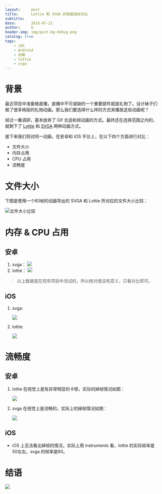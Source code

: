 ```yaml
---
layout:     post
title:      Lottie 和 SVGA 的性能指标对比
subtitle:   
date:       2018-07-21
author:     G
header-img: img/post-bg-debug.png
catalog: true
tags:
    - iOS
    - Android
    - 动画
    - lottie
    - svga
---
```


# 背景

最近项目中准备做直播，直播中不可或缺的一个重要部件就是礼物了。设计妹子们做了很多绚丽的礼物动画。那么我们要选择什么样的方式来播放这些动画呢？

经过一番调研，基本放弃了 Gif 合适和帧动画的方式。最终还在选择范围之内的，就剩下了 [Lottie](https://airbnb.design/lottie/) 和 [SVGA](http://svga.io/) 两种动画方式。

接下来我们将对同一动画，在安卓和 iOS 平台上，在以下四个方面进行对比：

- 文件大小
- 内存占用
- CPU 占用
- 流畅度

# 文件大小
下图是使用一个60帧的动画导出的 SVGA 和 Lottie 所对应的文件大小比较：

![文件大小比较](../img/svga_lottie_file_size.png)

# 内存 & CPU 占用

## 安卓

1. svga：
	![](../img/svga_lottie_android_cpu_mem_svga.png)
2. lottie：
	![](../img/svga_lottie_android_cpu_mem_lottie.png)
	
> 以上数据是在现有项目中测试的，所以绝对值没有意义，只看对比即可。

## iOS

1. svga:
	
	![](../img/svga_lottie_ios_cpu_mem_svga.png)
	
2. lottie:
	
	![](../img/svga_lottie_ios_cpu_mem_lottie.png)

# 流畅度

## 安卓

1. lottie 在视觉上是有非常明显的卡顿，实际的掉帧情况如图：

	![](../img/svga_lottie_android_frames_lottie.png)

2. svga 在视觉上是流畅的，实际上的掉帧情况如图：

	![](../img/svga_lottie_android_frames_svga.png)

## iOS

- iOS 上无法看出掉帧的情况，实际上用 instruments 看，lottie 的实际帧率是50左右，svga 的帧率是60。

# 结语

![](../img/svga_lottie_conclusion.png)